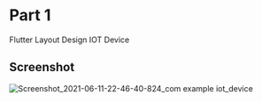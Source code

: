 # Part 1

Flutter Layout Design IOT Device

## Screenshot
![Screenshot_2021-06-11-22-46-40-824_com example iot_device](https://user-images.githubusercontent.com/57230502/121730634-883da500-cb22-11eb-93c1-844dda696394.jpg)


